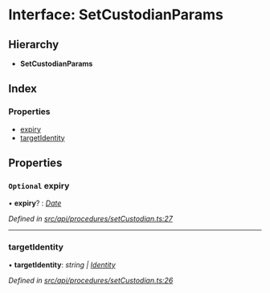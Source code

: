 # Interface: SetCustodianParams

## Hierarchy

* **SetCustodianParams**

## Index

### Properties

* [expiry](setcustodianparams.md#optional-expiry)
* [targetIdentity](setcustodianparams.md#targetidentity)

## Properties

### `Optional` expiry

• **expiry**? : *[Date](../enums/transactionargumenttype.md#date)*

*Defined in [src/api/procedures/setCustodian.ts:27](https://github.com/PolymathNetwork/polymesh-sdk/blob/4f2fd432/src/api/procedures/setCustodian.ts#L27)*

___

###  targetIdentity

• **targetIdentity**: *string | [Identity](../classes/identity.md)*

*Defined in [src/api/procedures/setCustodian.ts:26](https://github.com/PolymathNetwork/polymesh-sdk/blob/4f2fd432/src/api/procedures/setCustodian.ts#L26)*
